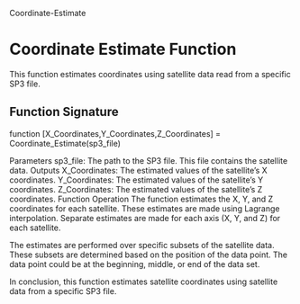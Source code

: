 Coordinate-Estimate
# Coordinate Estimate Function

This function estimates coordinates using satellite data read from a specific SP3 file.

## Function Signature

function [X_Coordinates,Y_Coordinates,Z_Coordinates] = Coordinate_Estimate(sp3_file)

Parameters
sp3_file: The path to the SP3 file. This file contains the satellite data.
Outputs
X_Coordinates: The estimated values of the satellite’s X coordinates.
Y_Coordinates: The estimated values of the satellite’s Y coordinates.
Z_Coordinates: The estimated values of the satellite’s Z coordinates.
Function Operation
The function estimates the X, Y, and Z coordinates for each satellite. These estimates are made using Lagrange interpolation. Separate estimates are made for each axis (X, Y, and Z) for each satellite.

The estimates are performed over specific subsets of the satellite data. These subsets are determined based on the position of the data point. The data point could be at the beginning, middle, or end of the data set.

In conclusion, this function estimates satellite coordinates using satellite data from a specific SP3 file.

